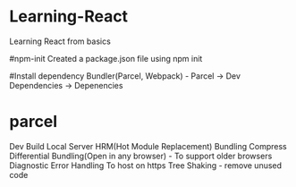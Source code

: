 # Learning-React
Learning React from basics

#npm-init
Created a package.json file using npm init

#Install dependency
Bundler(Parcel, Webpack) - Parcel
-> Dev Dependencies
-> Depenencies


# parcel
Dev Build
Local Server
HRM(Hot Module Replacement)
Bundling
Compress
Differential Bundling(Open in any browser) - To support older browsers
Diagnostic
Error Handling
To host on https
Tree Shaking - remove unused code